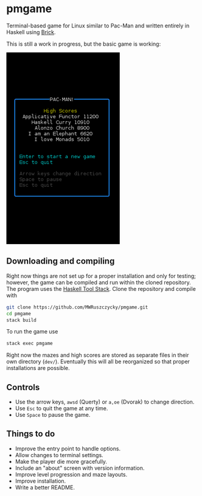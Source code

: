 # pmgame

Terminal-based game for Linux similar to Pac-Man and written entirely in Haskell using [Brick](https://hackage.haskell.org/package/brick).

This is still a work in progress, but the basic game is working:

![pmgame demo](demos/demo1.gif)

## Downloading and compiling

Right now things are not set up for a proper installation and only for testing; however, the game can be compiled and run within the cloned repository. The program uses the [Haskell Tool Stack](https://docs.haskellstack.org/en/stable/README/). Clone the repository and compile with
```sh
git clone https://github.com/MWRuszczycky/pmgame.git
cd pmgame
stack build
```
To run the game use
```sh
stack exec pmgame
```

Right now the mazes and high scores are stored as separate files in their own directory (`dev/`). Eventually this will all be reorganized so that proper installations are possible.

## Controls

* Use the arrow keys, `awsd` (Querty) or `a,oe` (Dvorak) to change direction.
* Use `Esc` to quit the game at any time.
* Use `Space` to pause the game.

## Things to do

* Improve the entry point to handle options.
* Allow changes to terminal settings.
* Make the player die more gracefully.
* Include an "about" screen with version information.
* Improve level progression and maze layouts.
* Improve installation.
* Write a better README.
